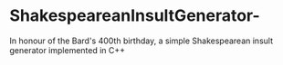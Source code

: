 # ShakespeareanInsultGenerator-
In honour of the Bard's 400th birthday, a simple Shakespearean insult generator implemented in C++ 
